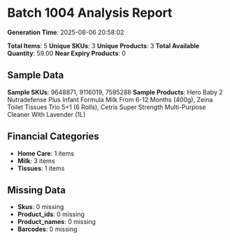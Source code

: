 # Batch 1004 Analysis Report

**Generation Time**: 2025-08-06 20:58:02

**Total Items**: 5
**Unique SKUs**: 3
**Unique Products**: 3
**Total Available Quantity**: 59.00
**Near Expiry Products**: 0

## Sample Data
**Sample SKUs**: 9648871, 9116019, 7595288
**Sample Products**: Hero Baby 2 Nutradefense Plus Infant Formula Milk From 6-12 Months (400g), Zeina Toilet Tissues Trio 5+1 (6 Rolls), Cetris Super Strength Multi-Purpose Cleaner With Lavender (1L)

## Financial Categories
- **Home Care**: 1 items
- **Milk**: 3 items
- **Tissues**: 1 items

## Missing Data
- **Skus**: 0 missing
- **Product_ids**: 0 missing
- **Product_names**: 0 missing
- **Barcodes**: 0 missing
